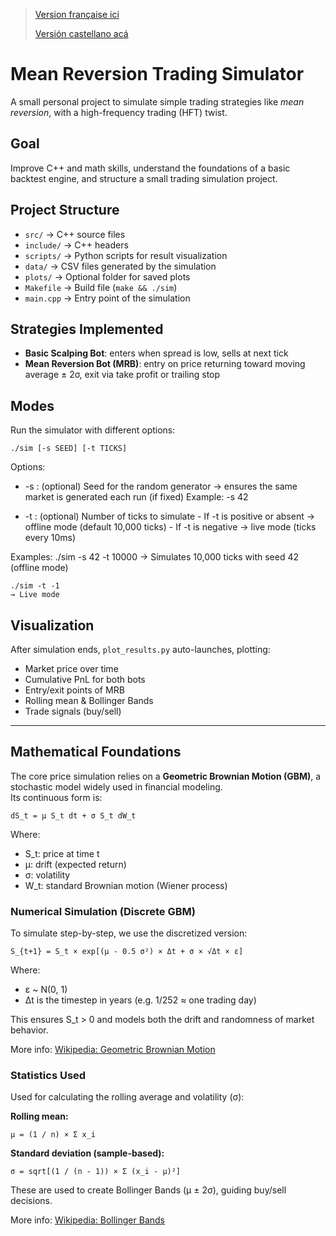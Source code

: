 > [Version française ici ](README_fr.md)
>
> [Versión castellano acá ](README_es.md)
# Mean Reversion Trading Simulator

A small personal project to simulate simple trading strategies like *mean reversion*, with a high-frequency trading (HFT) twist.

## Goal

Improve C++ and math skills, understand the foundations of a basic backtest engine, and structure a small trading simulation project.

## Project Structure

- `src/` → C++ source files
- `include/` → C++ headers
- `scripts/` → Python scripts for result visualization
- `data/` → CSV files generated by the simulation
- `plots/` → Optional folder for saved plots
- `Makefile` → Build file (`make && ./sim`)
- `main.cpp` → Entry point of the simulation

## Strategies Implemented

- **Basic Scalping Bot**: enters when spread is low, sells at next tick
- **Mean Reversion Bot (MRB)**: entry on price returning toward moving average ± 2σ, exit via take profit or trailing stop

## Modes

Run the simulator with different options:

    ./sim [-s SEED] [-t TICKS]

Options:
- -s : (optional) Seed for the random generator
       → ensures the same market is generated each run (if fixed)
       Example: -s 42

- -t : (optional) Number of ticks to simulate
       - If -t is positive or absent → offline mode (default 10,000 ticks)
       - If -t is negative → live mode (ticks every 10ms)

Examples:
    ./sim -s 42 -t 10000
    → Simulates 10,000 ticks with seed 42 (offline mode)

    ./sim -t -1
    → Live mode

## Visualization

After simulation ends, `plot_results.py` auto-launches, plotting:

- Market price over time
- Cumulative PnL for both bots
- Entry/exit points of MRB
- Rolling mean & Bollinger Bands
- Trade signals (buy/sell)

---

## Mathematical Foundations

The core price simulation relies on a **Geometric Brownian Motion (GBM)**, a stochastic model widely used in financial modeling.  
Its continuous form is:

    dS_t = μ S_t dt + σ S_t dW_t

Where:
- S_t: price at time t
- μ: drift (expected return)
- σ: volatility
- W_t: standard Brownian motion (Wiener process)

### Numerical Simulation (Discrete GBM)

To simulate step-by-step, we use the discretized version:

    S_{t+1} = S_t × exp[(μ - 0.5 σ²) × Δt + σ × √Δt × ε]

Where:
- ε ~ N(0, 1)
- Δt is the timestep in years (e.g. 1/252 ≈ one trading day)

This ensures S_t > 0 and models both the drift and randomness of market behavior.

More info: [Wikipedia: Geometric Brownian Motion](https://en.wikipedia.org/wiki/Geometric_Brownian_motion)

### Statistics Used

Used for calculating the rolling average and volatility (σ):

**Rolling mean:**

    μ = (1 / n) × Σ x_i

**Standard deviation (sample-based):**

    σ = sqrt[(1 / (n - 1)) × Σ (x_i - μ)²]

These are used to create Bollinger Bands (μ ± 2σ), guiding buy/sell decisions.

More info: [Wikipedia: Bollinger Bands](https://en.wikipedia.org/wiki/Bollinger_Bands)
